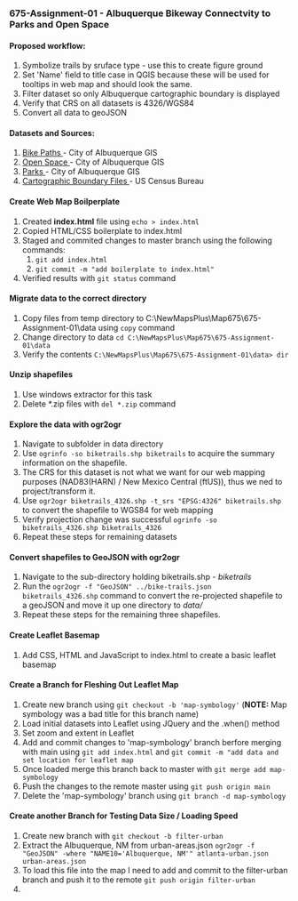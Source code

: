 ### 675-Assignment-01 - Albuquerque Bikeway Connectvity to Parks and Open Space
#### Proposed workflow:
1. Symbolize trails by sruface type - use this to create figure ground
2. Set 'Name' field to title case in QGIS because these will be used for tooltips in web map and should look the same.
3. Filter dataset so only Albuquerque cartographic boundary is displayed
3. Verify that CRS on all datasets is 4326/WGS84
4. Convert all data to geoJSON

#### Datasets and Sources:
1. [Bike Paths ](http://coagisweb.cabq.gov/datadownload/biketrails.zip) - City of Albuquerque GIS
2. [Open Space ](http://coagisweb.cabq.gov/datadownload/openspace.zip) - City of Albuquerque GIS
3. [Parks ](http://coagisweb.cabq.gov/datadownload/parks.zip) - City of Albuquerque GIS
4. [Cartographic Boundary Files ](https://www2.census.gov/geo/tiger/GENZ2018/shp/cb_2018_us_ua10_500k.zip) - US Census Bureau

#### Create Web Map Boilperplate
1. Created **index.html** file using `echo > index.html`
2. Copied HTML/CSS boilerplate to index.html
3. Staged and commited changes to master branch using the following commands:
    1. `git add index.html`
    2. `git commit -m "add boilerplate to index.html"`
4. Verified results with `git status` command

#### Migrate data to the correct directory
1. Copy files from temp directory to C:\NewMapsPlus\Map675\675-Assignment-01\data using `copy` command
2. Change directory to data `cd C:\NewMapsPlus\Map675\675-Assignment-01\data`
3. Verify the contents `C:\NewMapsPlus\Map675\675-Assignment-01\data> dir`

#### Unzip shapefiles
1. Use windows extractor for this task
2. Delete *.zip files with `del *.zip` command

#### Explore the data with ogr2ogr
1. Navigate to subfolder in data directory
2. Use `ogrinfo -so biketrails.shp biketrails` to acquire the summary information on the shapefile.
3. The CRS for this dataset is not what we want for our web mapping purposes (NAD83(HARN) / New Mexico Central (ftUS)), thus we ned to project/transform it.
4. Use `ogr2ogr biketrails_4326.shp -t_srs "EPSG:4326" biketrails.shp` to convert the shapefile to WGS84 for web mapping
5. Verify projection change was successful `ogrinfo -so biketrails_4326.shp biketrails_4326`
5. Repeat these steps for remaining datasets

#### Convert shapefiles to GeoJSON with ogr2ogr
1. Navigate to the sub-directory holding biketrails.shp - *biketrails*
2. Run the `ogr2ogr -f "GeoJSON" ../bike-trails.json biketrails_4326.shp` command to convert the re-projected shapefile to a geoJSON and move it up one directory to *data/*
3. Repeat these steps for the remaining three shapefiles.

#### Create Leaflet Basemap
1. Add CSS, HTML and JavaScript to index.html to create a basic leaflet basemap

#### Create a Branch for Fleshing Out Leaflet Map
1. Create new branch using `git checkout -b 'map-symbology'` (**NOTE:** Map symbology was a bad title for this branch name)
2. Load initial datasets into Leaflet using JQuery and the .when() method
3. Set zoom and extent in Leaflet
4. Add and commit changes to 'map-symbology' branch berfore merging with main using `git add index.html` and `git commit -m "add data and set location for leaflet map`
5. Once loaded merge this branch back to master with `git merge add map-symbology`
6. Push the changes to the remote master using `git push origin main`
7. Delete the 'map-symbology' branch using `git branch -d map-symbology`

#### Create another Branch for Testing Data Size / Loading Speed
1. Create new branch with `git checkout -b filter-urban`
2. Extract the Albuquerque, NM from urban-areas.json `ogr2ogr -f "GeoJSON" -where "NAME10='Albuquerque, NM'" atlanta-urban.json urban-areas.json`
3. To load this file into the map I need to add and commit to the filter-urban branch and push it to the remote `git push origin filter-urban`
4. 
